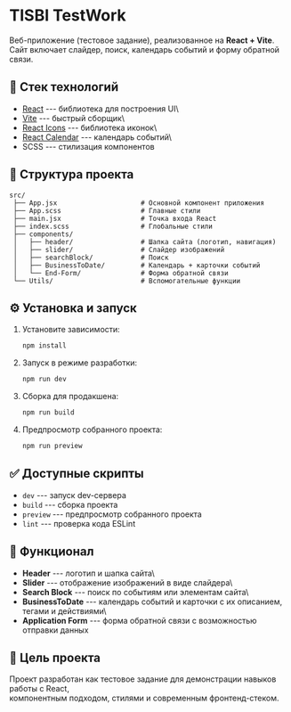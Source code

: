 # TISBI TestWork

Веб-приложение (тестовое задание), реализованное на **React + Vite**.\
Сайт включает слайдер, поиск, календарь событий и форму обратной связи.

## 🚀 Стек технологий

-   [React](https://react.dev/) --- библиотека для построения UI\
-   [Vite](https://vitejs.dev/) --- быстрый сборщик\
-   [React Icons](https://react-icons.github.io/react-icons/) ---
    библиотека иконок\
-   [React Calendar](https://github.com/wojtekmaj/react-calendar) ---
    календарь событий\
-   SCSS --- стилизация компонентов

## 📂 Структура проекта

    src/
     ├── App.jsx                     # Основной компонент приложения
     ├── App.scss                    # Главные стили
     ├── main.jsx                    # Точка входа React
     ├── index.scss                  # Глобальные стили
     ├── components/
     │   ├── header/                 # Шапка сайта (логотип, навигация)
     │   ├── slider/                 # Слайдер изображений
     │   ├── searchBlock/            # Поиск
     │   ├── BusinessToDate/         # Календарь + карточки событий
     │   └── End-Form/               # Форма обратной связи
     └── Utils/                      # Вспомогательные функции

## ⚙️ Установка и запуск

1.  Установите зависимости:

    ``` bash
    npm install
    ```

2.  Запуск в режиме разработки:

    ``` bash
    npm run dev
    ```

3.  Сборка для продакшена:

    ``` bash
    npm run build
    ```

4.  Предпросмотр собранного проекта:

    ``` bash
    npm run preview
    ```

## ✅ Доступные скрипты

-   `dev` --- запуск dev-сервера
-   `build` --- сборка проекта
-   `preview` --- предпросмотр собранного проекта
-   `lint` --- проверка кода ESLint

## 📝 Функционал

-   **Header** --- логотип и шапка сайта\
-   **Slider** --- отображение изображений в виде слайдера\
-   **Search Block** --- поиск по событиям или элементам сайта\
-   **BusinessToDate** --- календарь событий и карточки с их описанием,
    тегами и действиями\
-   **Application Form** --- форма обратной связи с возможностью
    отправки данных

## 🎯 Цель проекта

Проект разработан как тестовое задание для демонстрации навыков работы с
React,\
компонентным подходом, стилями и современным фронтенд-стеком.



